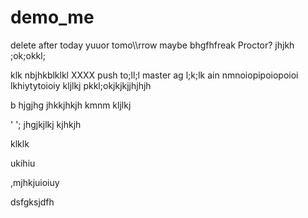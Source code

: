 # demo_me
delete after today yuuor tomo\\\rrow maybe bhgfhfreak Proctor?
jhjkh
;ok;okkl;

klk
nbjhkblklkl
XXXX push to;ll;l master ag
l;k;lk
ain nmnoiopipoiopoioi
lkhiytytoioiy
kljlkj
pkkl;okjkjkjjhjhjh

b hjgjhg jhkkjhkjh kmnm
kljlkj

'
';
jhgjkjlkj
kjhkjh


klklk




ukihiu



,mjhkjuioiuy


dsfgksjdfh
